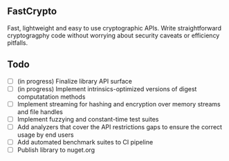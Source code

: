 ## FastCrypto
Fast, lightweight and easy to use cryptographic APIs.
Write straightforward cryptogragphy code without worrying about security caveats or efficiency pitfalls.

## Todo
- [ ] (in progress) Finalize library API surface
- [ ] (in progress) Implement intrinsics-optimized versions of digest computatation methods
- [ ] Implement streaming for hashing and encryption over memory streams and file handles
- [ ] Implement fuzzying and constant-time test suites
- [ ] Add analyzers that cover the API restrictions gaps to ensure the correct usage by end users
- [ ] Add automated benchmark suites to CI pipeline
- [ ] Publish library to nuget.org
